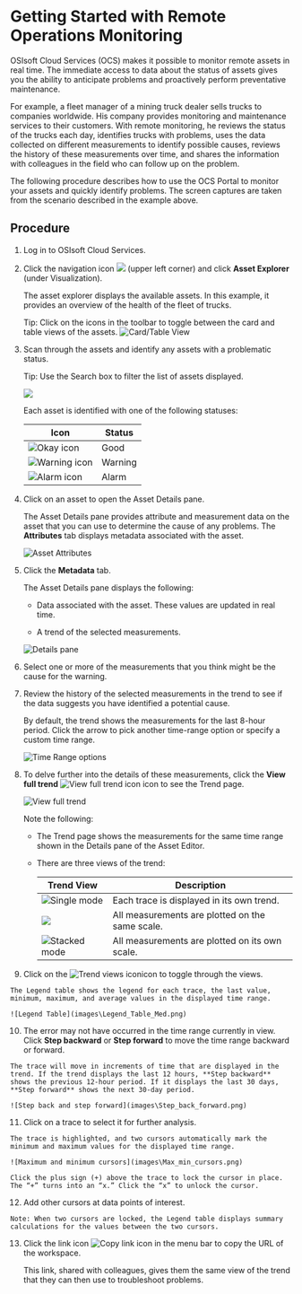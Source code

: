 Getting Started with Remote Operations Monitoring
=================================================

OSIsoft Cloud Services (OCS) makes it possible to monitor remote assets in real
time. The immediate access to data about the status of assets gives you the
ability to anticipate problems and proactively perform preventative maintenance.

For example, a fleet manager of a mining truck dealer sells trucks to companies
worldwide. His company provides monitoring and maintenance services to their
customers. With remote monitoring, he reviews the status of the trucks each day,
identifies trucks with problems, uses the data collected on different
measurements to identify possible causes, reviews the history of these
measurements over time, and shares the information with colleagues in the field
who can follow up on the problem.

The following procedure describes how to use the OCS Portal to monitor your assets and quickly identify problems. The screen captures are taken from the scenario described in the example above.

Procedure
---------

1.  Log in to OSIsoft Cloud Services.

2.  Click the navigation icon ![](images\icon_navigation_bigger.png) (upper left corner) and click **Asset Explorer** (under Visualization). 
    
    The asset explorer displays the available assets. In this example, it provides an overview of the health of the fleet of trucks.

    Tip: Click on the icons in the toolbar to toggle between the card and table views of the assets.
    ![Card/Table View](images\AssetEditor_icons.png)

1.  Scan through the assets and identify any assets with a problematic status.

    Tip: Use the Search box to filter the list of assets displayed.

    ![](images\Assets.png)

    Each asset is identified with one of the following statuses:

    | Icon   | Status  |
    | ------ | ------- |
    | ![Okay icon](images\okay-icon.png) | Good    |
    | ![Warning icon](images\warning-icon.png) | Warning |
    | ![Alarm icon](images\alarm-icon.png)    | Alarm |

4. Click on an asset to open the Asset Details pane.

    The Asset Details pane provides attribute and measurement data on the asset that you can use to determine the cause of any problems. The **Attributes** tab displays metadata associated with the asset.

    ![Asset Attributes](images\Attributes.png)

5. Click the **Metadata** tab.

    The Asset Details pane displays the following:
    
    -   Data associated with the asset. These values are updated in real time.
    
    -   A trend of the selected measurements.
    
    ![Details pane](images\Details_pane.png)

5.  Select one or more of the measurements that you think might be the cause
    for the warning.

6.  Review the history of the selected measurements in the trend to see if the
    data suggests you have identified a potential cause. 

    By default, the trend shows the measurements for the last 8-hour period. Click the arrow to pick another time-range option or specify a custom time range.

    ![Time Range options](images\Time_Range_options.png)

8. To delve further into the details of these measurements, click the **View full trend** ![View full trend icon](images\View_full_trend_icon.png) icon to see the Trend page.

    ![View full trend](images\trend-full-display.png)

    Note the following:

    -   The Trend page shows the measurements for the same time range shown in the Details pane of the Asset Editor.

    - There are three views of the trend:

      | Trend View | Description |
      | ---------- | ----------- |
      |    ![Single mode](images\Single_mode.png)        |       Each trace is displayed in its own trend.       |
      |          ![](images\Multiple_mode.png)   |    All measurements are plotted on the same scale.         |
      |    ![Stacked mode](images\Stacked_mode.png)        |       All measurements are plotted on its own scale.      |

9.   Click on the ![Trend views icon](images\Trend_views_icon.png)icon to toggle through the views.

    The Legend table shows the legend for each trace, the last value, minimum, maximum, and average values in the displayed time range.

    ![Legend Table](images\Legend_Table_Med.png)
    
10.  The error may not have occurred in the time range currently in view. Click **Step backward** or **Step forward** to move the time range backward or forward.

    The trace will move in increments of time that are displayed in the trend. If the trend displays the last 12 hours, **Step backward** shows the previous 12-hour period. If it displays the last 30 days, **Step forward** shows the next 30-day period.

    ![Step back and step forward](images\Step_back_forward.png)

11.  Click on a trace to select it for further analysis.

    The trace is highlighted, and two cursors automatically mark the minimum and maximum values for the displayed time range.

    ![Maximum and minimum cursors](images\Max_min_cursors.png)

    Click the plus sign (+) above the trace to lock the cursor in place. The “+” turns into an “x.” Click the “x” to unlock the cursor.

12.  Add other cursors at data points of interest.

    Note: When two cursors are locked, the Legend table displays summary calculations for the values between the two cursors.

13. Click the link icon ![Copy link icon](images\copy_url_link.png) in the menu bar to copy the URL of the workspace.

    This link, shared with colleagues, gives them the same view of the trend that they can then use to troubleshoot problems.
